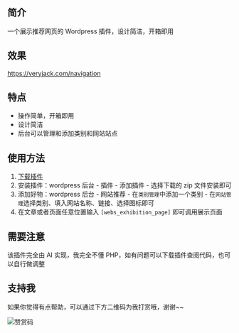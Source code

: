 ## 简介
一个展示推荐网页的 Wordpress 插件，设计简洁，开箱即用

## 效果
https://veryjack.com/navigation

## 特点
* 操作简单，开箱即用
* 设计简洁
* 后台可以管理和添加类别和网站站点

## 使用方法
1. [下载插件](https://github.com/very-jack/wp_webs_exhibition/releases)
2. 安装插件：wordpress 后台 - 插件 - 添加插件 - 选择下载的 zip 文件安装即可
3. 添加好物：wordpress 后台 - 网站推荐 - 在`类别管理`中添加一个类别 - 在`网站管理`选择类别、填入网站名称、链接、选择图标即可
4. 在文章或者页面任意位置输入 `[webs_exhibition_page]` 即可调用展示页面

## 需要注意
该插件完全由 AI 实现，我完全不懂 PHP，如有问题可以下载插件查阅代码，也可以自行做调整

## 支持我
如果你觉得有点帮助，可以通过下方二维码为我打赏哦，谢谢~~

![赞赏码](https://github.com/very-jack/wp_goods_exhibition/blob/a18a7defbb80ee7beb783dd45539a48b347b3863/%E8%B5%9E%E8%B5%8F%E7%A0%81.jpg)
